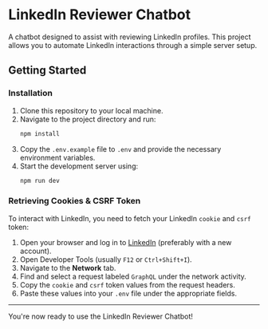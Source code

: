 # LinkedIn Reviewer Chatbot

A chatbot designed to assist with reviewing LinkedIn profiles. This project allows you to automate LinkedIn interactions through a simple server setup.

## Getting Started

### Installation

1. Clone this repository to your local machine.
2. Navigate to the project directory and run:
   ```bash
   npm install
   ```
3. Copy the `.env.example` file to `.env` and provide the necessary environment variables.
4. Start the development server using:
   ```bash
   npm run dev
   ```

### Retrieving Cookies & CSRF Token

To interact with LinkedIn, you need to fetch your LinkedIn `cookie` and `csrf` token:

1. Open your browser and log in to [LinkedIn](https://www.linkedin.com/) (preferably with a new account).
2. Open Developer Tools (usually `F12` or `Ctrl+Shift+I`).
3. Navigate to the **Network** tab.
4. Find and select a request labeled `GraphQL` under the network activity.
5. Copy the `cookie` and `csrf` token values from the request headers.
6. Paste these values into your `.env` file under the appropriate fields.

---

You're now ready to use the LinkedIn Reviewer Chatbot!
``` 
